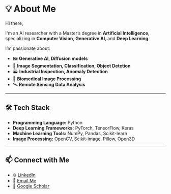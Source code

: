 # 💡 About Me

Hi there,

I'm an AI researcher with a Master’s degree in **Artificial Intelligence**, specializing in **Computer Vision**, **Generative AI**, and **Deep Learning**.  


I’m passionate about:
- 🖼 **Generative AI, Diffusion models** 
- 🤖 **Image Segmentation, Classification, Object Detction**   
- 🏭 **Industrial Inspection, Anomaly Detection**
- 🧬 **Biomedical Image Processing**
- 🛰 **Remote Sensing Data Analysis** 

---

## 🛠 Tech Stack
- **Programming Language:** Python  
- **Deep Learning Frameworks:** PyTorch, TensorFlow, Keras  
- **Machine Learning Tools:** NumPy, Pandas, Scikit-learn  
- **Image Processing:** OpenCV, Scikit-image, Pillow, Open3D

---

## 📫 Connect with Me
- 🌐 [LinkedIn](https://www.linkedin.com/in/elahe-salari)  
- 📧 [Email Me](Elahesalari20@gmail.com)  
- 📝 [Google Scholar](https://scholar.google.com/citations?hl=en&view_op=list_works&gmla=AGd7smGG-sMjY1d7BvFrtkYOwkGAhDjBfrNBDusqMLeEZ8oL0BxvkawM-5qcCt1JglAzCYluUIj39WcKeZ1Yew&user=sYGNwRoAAAAJ)  

